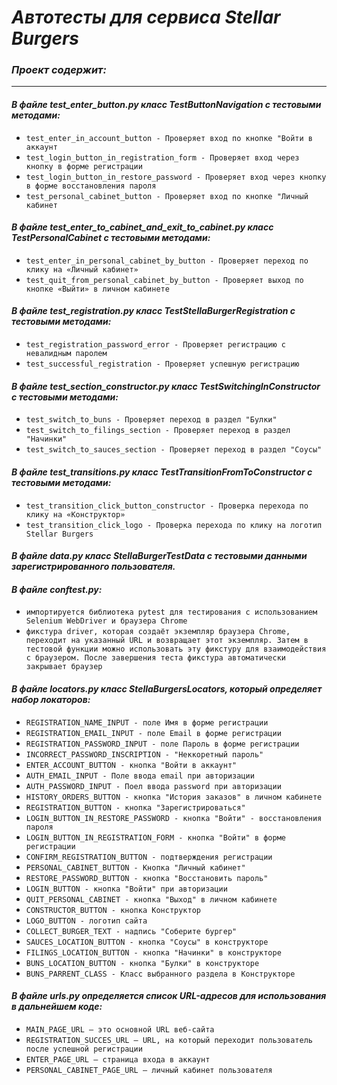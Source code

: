 # ___Автотесты для сервиса Stellar Burgers___

### ___Проект содержит:___

*** 

#### ___В файле test_enter_button.py класс TestButtonNavigation с тестовыми методами:___

* `test_enter_in_account_button - Проверяет вход по кнопке "Войти в аккаунт `
* `test_login_button_in_registration_form - Проверяет вход через кнопку в форме регистрации`
* `test_login_button_in_restore_password - Проверяет вход через кнопку в форме восстановления пароля`
* `test_personal_cabinet_button - Проверяет вход по кнопке "Личный кабинет`

#### ___В файле test_enter_to_cabinet_and_exit_to_cabinet.py класс TestPersonalCabinet с тестовыми методами:___

* `test_enter_in_personal_cabinet_by_button - Проверяет переход по клику на «Личный кабинет» `
* `test_quit_from_personal_cabinet_by_button - Проверяет выход по кнопке «Выйти» в личном кабинете`

#### ___В файле test_registration.py класс TestStellaBurgerRegistration с тестовыми методами:___

* `test_registration_password_error - Проверяет регистрацию с невалидным паролем `
* `test_successful_registration - Проверяет успешную регистрацию`

#### ___В файле test_section_constructor.py класс TestSwitchingInConstructor с тестовыми методами:___

* `test_switch_to_buns - Проверяет переход в раздел "Булки"`
* `test_switch_to_filings_section - Проверяет переход в раздел "Начинки"`
* `test_switch_to_sauces_section - Проверяет переход в раздел "Соусы"`

#### ___В файле test_transitions.py класс TestTransitionFromToConstructor с тестовыми методами:___

* `test_transition_click_button_constructor - Проверка перехода по клику на «Конструктор»`
* `test_transition_click_logo - Проверка перехода по клику на логотип Stellar Burgers`

#### ___В файле data.py класс StellaBurgerTestData с тестовыми данными зарегистрированного пользователя.___

#### ___В файле conftest.py:___

* `импортируется библиотека pytest для тестирования с использованием Selenium WebDriver и браузера Chrome`
* `фикстура driver, которая создаёт экземпляр браузера Chrome, переходит на указанный URL и возвращает этот экземпляр. Затем в тестовой функции можно использовать эту фикстуру для взаимодействия с браузером. После завершения теста фикстура автоматически закрывает браузер`

#### ___В файле locators.py класс StellaBurgersLocators, который определяет набор локаторов:___

* `REGISTRATION_NAME_INPUT - поле Имя в форме регистрации`
* `REGISTRATION_EMAIL_INPUT - поле Email в форме регистрации `
* `REGISTRATION_PASSWORD_INPUT - поле Пароль в форме регистрации`
* `INCORRECT_PASSWORD_INSCRIPTION - "Неккоретный пароль"`
* `ENTER_ACCOUNT_BUTTON - кнопка "Войти в аккаунт"`
* `AUTH_EMAIL_INPUT - Поле ввода email при авторизации `
* `AUTH_PASSWORD_INPUT - Поел ввода password при авторизации `
* `HISTORY_ORDERS_BUTTON - кнопка "История заказов" в личном кабинете `
* `REGISTRATION_BUTTON - кнопка "Зарегистрироваться"`
* `LOGIN_BUTTON_IN_RESTORE_PASSWORD - кнопка "Войти" - восстановления пароля`
* `LOGIN_BUTTON_IN_REGISTRATION_FORM - кнопка "Войти" в форме регистрации `
* `CONFIRM_REGISTRATION_BUTTON - подтверждения регистрации `
* `PERSONAL_CABINET_BUTTON - Кнопка "Личный кабинет"`
* `RESTORE_PASSWORD_BUTTON - кнопка "Восстановить пароль"`
* `LOGIN_BUTTON - кнопка "Войти" при авторизации `
* `QUIT_PERSONAL_CABINET - кнопка "Выход" в личном кабинете`
* `CONSTRUCTOR_BUTTON - кнопка Конструктор `
* `LOGO_BUTTON - логотип сайта `
* `COLLECT_BURGER_TEXT - надпись "Соберите бургер"`
* `SAUCES_LOCATION_BUTTON - кнопка "Соусы" в конструкторе `
* `FILINGS_LOCATION_BUTTON - кнопка "Начинки" в конструкторе`
* `BUNS_LOCATION_BUTTON - кнопка "Булки" в конструкторе `
* `BUNS_PARRENT_CLASS - Класс выбранного раздела в Конструкторе`

#### ___В файле urls.py определяется список URL-адресов для использования в дальнейшем коде:___

* `MAIN_PAGE_URL — это основной URL веб-сайта`
* `REGISTRATION_SUCCES_URL — URL, на который переходит пользователь после успешной регистрации`
* `ENTER_PAGE_URL — страница входа в аккаунт`
* `PERSONAL_CABINET_PAGE_URL — личный кабинет пользователя`